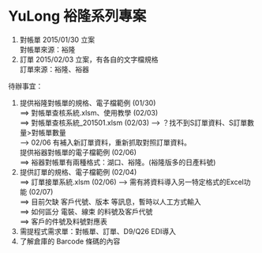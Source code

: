 # YuLong 裕隆系列專案
1. 對帳單 2015/01/30 立案<br>
   對帳單來源：裕隆<br>
2. 訂單   2015/02/03 立案，有各自的文字檔規格<br>
   訂單來源：裕隆、裕器

待辦事宜：<br>
1. 提供裕隆對帳單的規格、電子檔範例 (01/30)<br>
   ==> 對帳單查核系統.xlsm、使用教學 (02/03)<br>
   ==> 對帳單查核系統_201501.xlsm (02/03)  --> ？找不到S訂單資料、S訂單數量>對帳單數量<br>
    --> 02/06 有補入新訂單資料，重新抓取對照訂單資料。<br>
   提供裕器對帳單的電子檔範例 (02/06)<br>
   ==> 裕器對帳單有兩種格式：湖口、裕隆。(裕隆版多的日產料號)<br>
2. 提供訂單的規格、電子檔範例 (02/04)<br>
   ==> 訂單接單系統.xlsm (02/06) --> 需有將資料導入另一特定格式的Excel功能 (02/07)<br>
   ==> 目前欠缺 客戶代號、版本 等訊息，暫時以人工方式輸入 <br>
   ==> 如何區分 電裝、線束 的料號及客戶代號 <br>
   ==> 客戶的件號及料號對應表 <br>
3. 需提程式需求單：對帳單、訂單、D9/Q26 EDI導入 <br>
4. 了解倉庫的 Barcode 條碼的內容 <br>
